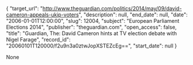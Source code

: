 {
  "target_url": "http://www.theguardian.com/politics/2014/may/09/david-cameron-appeals-ukip-voters", 
  "description": null, 
  "end_date": null, 
  "date": "2006-01-01T12:00:00", 
  "slug": 12004, 
  "subject": "European Parliament Elections 2014", 
  "publisher": "theguardian.com", 
  "open_access": false, 
  "title": "Guardian, The: David Cameron hints at TV election debate with Nigel Farage", 
  "record_id": "20060101T120000/f2u9n3a0ztwJopXSTEZcEg==", 
  "start_date": null
}

None